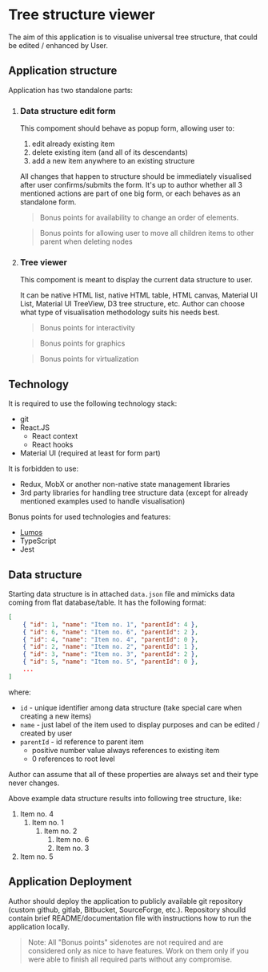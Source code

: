 # Tree structure viewer

The aim of this application is to visualise universal tree structure, that could be edited / enhanced by User.

## Application structure

Application has two standalone parts:

1. ### Data structure edit form
   This compoment should behave as popup form, allowing user to:
   
   1. edit already existing item
   1. delete existing item (and all of its descendants)
   1. add a new item anywhere to an existing structure

   All changes that happen to structure should be immediately visualised after user confirms/submits the form. It's up to author whether all 3 mentioned actions are part of one big form, or each behaves as an standalone form.

   > Bonus points for availability to change an order of elements.

   > Bonus points for allowing user to move all children items to other parent when deleting nodes

1. ### Tree viewer

   This compoment is meant to display the current data structure to user. 

   It can be native HTML list, native HTML table, HTML canvas, Material UI List, Material UI TreeView, D3 tree structure, etc.
   Author can choose what type of visualisation methodology suits his needs best.

   > Bonus points for interactivity

   > Bonus points for graphics

   > Bonus points for virtualization

## Technology

It is required to use the following technology stack:

- git
- React.JS
  - React context
  - React hooks
- Material UI (required at least for form part)

It is forbidden to use: 
- Redux, MobX or another non-native state management libraries
- 3rd party libraries for handling tree structure data (except for already mentioned examples used to handle visualisation)

Bonus points for used technologies and features:
- [Lumos](https://www.npmjs.com/package/@oriflame/lumos)
- TypeScript
- Jest

## Data structure

Starting data structure is in attached `data.json` file and mimicks data coming from flat database/table. It has the following format:

```json
[
    { "id": 1, "name": "Item no. 1", "parentId": 4 },
    { "id": 6, "name": "Item no. 6", "parentId": 2 },
    { "id": 4, "name": "Item no. 4", "parentId": 0 },
    { "id": 2, "name": "Item no. 2", "parentId": 1 },
    { "id": 3, "name": "Item no. 3", "parentId": 2 },
    { "id": 5, "name": "Item no. 5", "parentId": 0 },
    ...
]
```
where:
- `id` - unique identifier among data structure (take special care when creating a new items)
- `name` - just label of the item used to display purposes and can be edited / created by user 
- `parentId` - id reference to parent item
  - positive number value always references to existing item
  - 0 references to root level

Author can assume that all of these properties are always set and their type never changes.

Above example data structure results into following tree structure, like:
1. Item no. 4
   1. Item no. 1
      1. Item no. 2
         1. Item no. 6
         1. Item no. 3
1. Item no. 5


## Application Deployment 

Author should deploy the application to publicly available git repository (custom github, gitlab, Bitbucket, SourceForge, etc.).
Repository shoulld contain brief README/documentation file with instructions how to run the application locally.


> Note: All "Bonus points" sidenotes are not required and are considered only as nice to have features.
> Work on them only if you were able to finish all required parts without any compromise.
